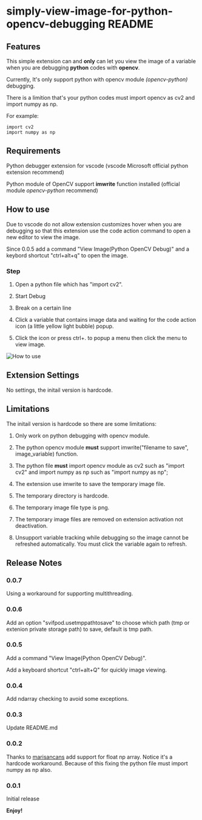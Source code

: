 # simply-view-image-for-python-opencv-debugging README

## Features

This simple extension can and **only** can let you view the image of a variable when you are debugging **python** codes with **opencv**.

Currently, It's only support python with opencv module *(opencv-python)* debugging.

There is a limition that's your python codes must import opencv as cv2 and import numpy as np.

For example:

    import cv2
    import numpy as np

## Requirements

Python debugger extension for vscode (vscode Microsoft official python extension recommend)

Python module of OpenCV support **imwrite** function installed (official module *opencv-python* recommend)

## How to use

Due to vscode do not allow extension customizes hover when you are debugging so that this extension use the code action command to open a new editor to view the image.

Since 0.0.5 add a command "View Image(Python OpenCV Debug)" and a keybord shortcut "ctrl+alt+q" to open the image.

### Step

1. Open a python file which has "import cv2".

2. Start Debug

3. Break on a certain line

4. Click a variable that contains image data and waiting for the code action icon (a little yellow light bubble) popup.

5. Click the icon or press ctrl+. to popup a menu then click the menu to view image.

![How to use](usage.gif)

## Extension Settings

No settings, the initail version is hardcode.

## Limitations

The initail version is hardcode so there are some limitations:

1. Only work on python debugging with opencv module.

2. The python opencv module **must** support imwrite("filename to save", image_variable) function.

3. The python file **must** import opencv module as cv2 such as "import cv2" and import numpy as np such as "import numpy as np";

4. The extension use imwrite to save the temporary image file.

5. The temporary directory is hardcode.

6. The temporary image file type is png.

7. The temporary image files are removed on extension activation not deactivation.

8. Unsupport variable tracking while debugging so the image cannot be refreshed automatically. You must click the variable again to refresh.

## Release Notes

### 0.0.7

Using a workaround for supporting multithreading.

### 0.0.6

Add an option "svifpod.usetmppathtosave" to choose which path (tmp or extenion private storage path) to save, default is tmp path.

### 0.0.5

Add a command "View Image(Python OpenCV Debug)".

Add a keyboard shortcut "ctrl+alt+Q" for quickly image viewing.

### 0.0.4

Add ndarray checking to avoid some exceptions.

### 0.0.3

Update README.md

### 0.0.2

Thanks to [marisancans](https://github.com/marisancans) add support for float np array. Notice it's a hardcode workaround. Because of this fixing the python file must import numpy as np also.

### 0.0.1

Initial release

**Enjoy!**
